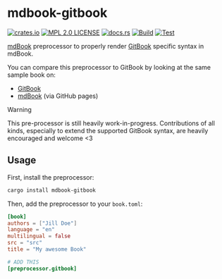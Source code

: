 # mdbook-gitbook

[![crates.io](https://img.shields.io/crates/v/mdbook-gitbook.svg)](https://crates.io/crates/mdbook-gitbook)
[![MPL 2.0 LICENSE](https://img.shields.io/github/license/rust-lang/mdBook.svg)](LICENSE)
[![docs.rs](https://docs.rs/mdbook-gitbook/badge.svg)](https://docs.rs/mdbook-gitbook)
[![Build](https://github.com/GeckoEidechse/mdbook-gitbook/actions/workflows/build.yml/badge.svg)](https://github.com/GeckoEidechse/mdbook-gitbook/actions/workflows/build.yml)
[![Test](https://github.com/GeckoEidechse/mdbook-gitbook/actions/workflows/test.yml/badge.svg)](https://github.com/GeckoEidechse/mdbook-gitbook/actions/workflows/test.yml)

[mdBook](https://github.com/rust-lang/mdBook) preprocessor to properly render [GitBook](https://www.gitbook.com/) specific syntax in mdBook.

You can compare this preprocessor to GitBook by looking at the same sample book on:

- [GitBook](https://mdbook.gitbook.io/mdbook-gitbook/)
- [mdBook](https://geckoeidechse.github.io/mdbook-gitbook/) (via GitHub pages)

> [!WARNING]
>
> This pre-processor is still heavily work-in-progress.
> Contributions of all kinds, especially to extend the supported GitBook syntax, are heavily encouraged and welcome <3

## Usage

First, install the preprocessor:

```bash
cargo install mdbook-gitbook
```

Then, add the preprocessor to your `book.toml`:

```toml
[book]
authors = ["Jill Doe"]
language = "en"
multilingual = false
src = "src"
title = "My awesome Book"

# ADD THIS
[preprocessor.gitbook]

```
